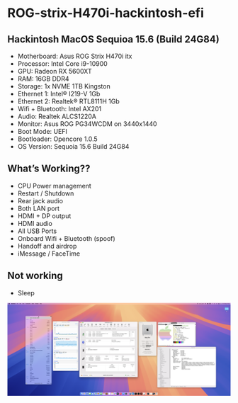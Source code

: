 # ROG-strix-H470i-hackintosh-efi

## Hackintosh MacOS Sequioa 15.6 (Build 24G84)
- Motherboard: Asus ROG Strix H470i itx
- Processor: Intel Core i9-10900
- GPU: Radeon RX 5600XT
- RAM: 16GB DDR4 
- Storage: 1x NVME 1TB Kingston
- Ethernet 1: Intel® I219-V 1Gb 
- Ethernet 2: Realtek® RTL8111H 1Gb
- Wifi + Bluetooth: Intel AX201
- Audio: Realtek ALCS1220A
- Monitor: Asus ROG PG34WCDM on 3440x1440
- Boot Mode: UEFI
- Bootloader: Opencore 1.0.5
- OS Version: Sequoia 15.6 Build 24G84

## What’s Working??
- CPU Power management
- Restart / Shutdown
- Rear jack audio
- Both LAN port
- HDMI + DP output
- HDMI audio
- All USB Ports
- Onboard Wifi + Bluetooth (spoof)
- Handoff and airdrop
- iMessage / FaceTime

## Not working
- Sleep

![Screenshot!](Screenshot.png)


